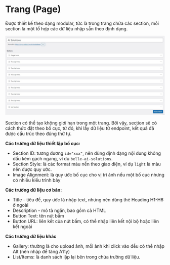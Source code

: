 # Trang (Page)

Được thiết kế theo dạng modular, tức là trong trang chứa các section, mỗi section là một tổ hợp các dữ liệu nhập sẵn theo định dạng.

![Giao diện các section trong phần quản lý trang](page-sections.jpg)

Section có thể tạo không giới hạn trong một trang. Bởi vậy, section sẽ có cách thức đặt theo bố cục, từ đó, khi lấy dữ liệu từ endpoint, kết quả đã được cấu trúc theo đúng thứ tự.

**Các trường dữ liệu thiết lập bố cục:**

- Section ID: tương đương `id="xxx"`, nên dùng định dạng nội dung không dấu kèm gạch ngang, ví dụ `belle-ai-solutions`.
- Section Style: là các format màu nền theo giao diện, ví dụ `light` là màu nền được quy ước.
- Image Alignment: là quy ước bố cục cho vị trí ảnh nếu một bố cục nhưng có nhiều kiểu trình bày

**Các trường dữ liệu cơ bản:**

- Title - tiêu đề, quy ước là nhập text, nhưng nên dùng thẻ Heading H1-H6 ở ngoài
- Description - mô tả ngắn, bao gồm cả HTML
- Button Text: tên nút bấm
- Button URL: liên kết của nút bấm, có thể nhập liên kết nội bộ hoặc liên kết ngoài

**Các trường dữ liệu khác**

- Gallery: thường là cho upload ảnh, mỗi ảnh khi click vào đều có thể nhập Alt (nên nhập để tăng A11y)
- List/Items: là danh sách lặp lại bên trong chứa trường dữ liệu.
